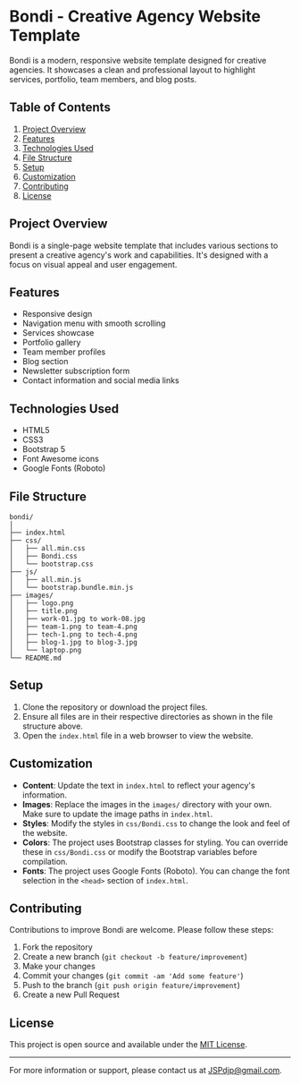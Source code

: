 # Bondi - Creative Agency Website Template

Bondi is a modern, responsive website template designed for creative agencies. It showcases a clean and professional layout to highlight services, portfolio, team members, and blog posts.

## Table of Contents

1. [Project Overview](#project-overview)
2. [Features](#features)
3. [Technologies Used](#technologies-used)
4. [File Structure](#file-structure)
5. [Setup](#setup)
6. [Customization](#customization)
7. [Contributing](#contributing)
8. [License](#license)

## Project Overview

Bondi is a single-page website template that includes various sections to present a creative agency's work and capabilities. It's designed with a focus on visual appeal and user engagement.

## Features

- Responsive design
- Navigation menu with smooth scrolling
- Services showcase
- Portfolio gallery
- Team member profiles
- Blog section
- Newsletter subscription form
- Contact information and social media links

## Technologies Used

- HTML5
- CSS3
- Bootstrap 5
- Font Awesome icons
- Google Fonts (Roboto)

## File Structure

```
bondi/
│
├── index.html
├── css/
│   ├── all.min.css
│   ├── Bondi.css
│   └── bootstrap.css
├── js/
│   ├── all.min.js
│   └── bootstrap.bundle.min.js
├── images/
│   ├── logo.png
│   ├── title.png
│   ├── work-01.jpg to work-08.jpg
│   ├── team-1.png to team-4.png
│   ├── tech-1.png to tech-4.png
│   ├── blog-1.jpg to blog-3.jpg
│   └── laptop.png
└── README.md
```

## Setup

1. Clone the repository or download the project files.
2. Ensure all files are in their respective directories as shown in the file structure above.
3. Open the `index.html` file in a web browser to view the website.

## Customization

- **Content**: Update the text in `index.html` to reflect your agency's information.
- **Images**: Replace the images in the `images/` directory with your own. Make sure to update the image paths in `index.html`.
- **Styles**: Modify the styles in `css/Bondi.css` to change the look and feel of the website.
- **Colors**: The project uses Bootstrap classes for styling. You can override these in `css/Bondi.css` or modify the Bootstrap variables before compilation.
- **Fonts**: The project uses Google Fonts (Roboto). You can change the font selection in the `<head>` section of `index.html`.

## Contributing

Contributions to improve Bondi are welcome. Please follow these steps:

1. Fork the repository
2. Create a new branch (`git checkout -b feature/improvement`)
3. Make your changes
4. Commit your changes (`git commit -am 'Add some feature'`)
5. Push to the branch (`git push origin feature/improvement`)
6. Create a new Pull Request

## License

This project is open source and available under the [MIT License](LICENSE).

---

For more information or support, please contact us at JSPdjp@gmail.com.
